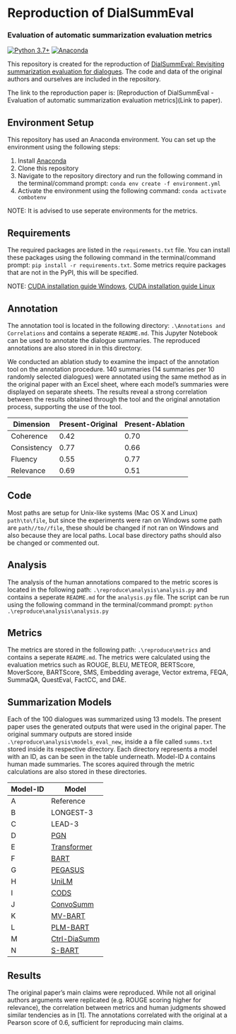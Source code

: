 # Reproduction of DialSummEval  
### Evaluation of automatic summarization evaluation metrics

[![Python 3.7+](https://img.shields.io/badge/python-3.8-blue.svg)](https://www.python.org/downloads/release/python-380/) [![Anaconda](https://anaconda.org/conda-forge/terraform-provider-github/badges/version.svg)](https://docs.anaconda.com/anaconda/install/)

This repository is created for the reproduction of [DialSummEval: Revisiting summarization evaluation for dialogues](https://aclanthology.org/2022.naacl-main.418). The code and data of the original authors and ourselves are included in the repository. 

The link to the reproduction paper is: [Reproduction of DialSummEval - Evaluation of automatic summarization evaluation metrics](Link to paper).

## Environment Setup

This repository has used an Anaconda environment. You can set up the environment using the following steps:

1. Install [Anaconda](https://docs.anaconda.com/anaconda/install/)
2. Clone this repository
3. Navigate to the repository directory and run the following command in the terminal/command prompt: `conda env create -f environment.yml`
4. Activate the environment using the following command: `conda activate combotenv`

NOTE: It is advised to use seperate environments for the metrics.

## Requirements

The required packages are listed in the `requirements.txt` file. You can install these packages using the following command in the terminal/command prompt: `pip install -r requirements.txt`. Some metrics require packages that are not in the PyPI, this will be specified.

NOTE: [CUDA installation guide Windows](https://docs.nvidia.com/cuda/cuda-installation-guide-microsoft-windows/), [CUDA installation guide Linux](https://docs.nvidia.com/cuda/cuda-installation-guide-linux/index.html)

## Annotation

The annotation tool is located in the following directory: `.\Annotations and Correlations` and contains a seperate `README.md`. This Jupyter Notebook can be used to annotate the dialogue summaries. The reproduced annotations are also stored in in this directory.

We conducted an ablation study to examine the impact of the annotation tool on the annotation procedure. 140 summaries (14 summaries per 10 randomly selected dialogues) were annotated using the same method as in the original paper with an Excel sheet, where each model’s summaries were displayed on separate sheets. The results reveal a strong correlation between the results obtained through the tool and the original annotation process, supporting the use of the tool.

| Dimension | Present-Original | Present-Ablation |
|-----------|------------------|------------------|
| Coherence | 0.42             | 0.70             |
| Consistency | 0.77             | 0.66             |
| Fluency | 0.55             | 0.77             |
| Relevance | 0.69             | 0.51             |

## Code

Most paths are setup for Unix-like systems (Mac OS X and Linux) `path\to\file`, but since the experiments were ran on Windows some path are `path//to//file`, these should be changed if not ran on Windows and also because they are local paths. Local base directory paths should also be changed or commented out.

## Analysis

The analysis of the human annotations compared to the metric scores is located in the following path: `.\reproduce\analysis\analysis.py` and contains a seperate `README.md` for the `analysis.py` file. The script can be run using the following command in the terminal/command prompt: `python .\reproduce\analysis\analysis.py`

## Metrics

The metrics are stored in the following path: `.\reproduce\metrics` and contains a seperate `README.md`. The metrics were calculated using the evaluation metrics such as ROUGE, BLEU, METEOR, BERTScore, MoverScore, BARTScore, SMS, Embedding average, Vector extrema, FEQA, SummaQA, QuestEval, FactCC, and DAE.

## Summarization Models

Each of the 100 dialogues was summarized using 13 models. The present paper uses the generated outputs that were used in the original paper. The original summary outputs are stored inside `.\reproduce\analysis\models_eval_new`, inside a a file called `summs.txt` stored inside its respective directory. Each directory represents a model with an ID, as can be seen in the table underneath. Model-ID `A` contains human made summaries. The scores aquired through the metric calculations are also stored in these directories.

| Model-ID | Model        |
|----------|--------------|
|   A      | Reference|
|   B      | LONGEST-3|
|   C      | LEAD-3|
|   D      | [PGN](https://doi.org/10.18653/v1/P17-1099)|
|   E      | [Transformer](https://proceedings.neurips.cc/paper/2017/file/3f5ee243547dee91fbd053c1c4a845aa-Paper.pdf)|
|   F      | [BART](https://doi.org/10.18653/v1/2020.acl-main.703)|
|   G      | [PEGASUS](https://arxiv.org/pdf/1912.08777.pdf)|
|   H      | [UniLM](https://proceedings.neurips.cc/paper/2019/file/c20bb2d9a50d5ac1f713f8b34d9aac5a-Paper.pdf)|
|   I      | [CODS](https://doi.org/10.18653/v1/2021.findings-acl.454)|
|   J      | [ConvoSumm](https://doi.org/10.18653/v1/2021.acl-long.535)|
|   K      | [MV-BART](https://doi.org/10.18653/v1/2020.emnlp-main.336)|
|   L      | [PLM-BART](https://doi.org/10.18653/v1/2021.acl-long.117)|
|   M      | [Ctrl-DiaSumm](https://aclanthology.org/2021.emnlp-main.8/)|
|   N      | [S-BART](https://aclanthology.org/2021.naacl-main.109/)|


## Results

The original paper’s main claims were reproduced. While not all original authors arguments were replicated (e.g. ROUGE scoring higher for relevance), the correlation between metrics and human judgments showed similar tendencies as in [1]. The annotations correlated with the original at a Pearson score of 0.6, sufficient for reproducing main claims.





